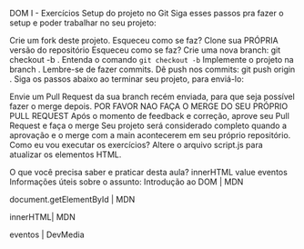 DOM I - Exercícios
Setup do projeto no Git
Siga esses passos pra fazer o setup e poder trabalhar no seu projeto:

 Crie um fork deste projeto.
Esqueceu como se faz?
 Clone sua PRÓPRIA versão do repositório
Esqueceu como se faz?
 Crie uma nova branch: git checkout -b <turma-nome-sobrenome-dom-I>.
Entenda o comando `git checkout -b`
 Implemente o projeto na branch <turma-nome-sobrenome-dom-I>. Lembre-se de fazer commits.
 Dê push nos commits: git push origin <turma-nome-sobrenome-dom-I>.
Siga os passos abaixo ao terminar seu projeto, para enviá-lo:

 Envie um Pull Request da sua branch recém enviada, para que seja possível fazer o merge depois. POR FAVOR NAO FAÇA O MERGE DO SEU PRÓPRIO PULL REQUEST
 Após o momento de feedback e correção, aprove seu Pull Request e faça o merge
 Seu projeto será considerado completo quando a aprovação e o merge com a main acontecerem em seu próprio repositório.
Como eu vou executar os exercícios?
Altere o arquivo script.js para atualizar os elementos HTML.

O que você precisa saber e praticar desta aula?
innerHTML
value
eventos
Informações úteis sobre o assunto:
Introdução ao DOM | MDN

document.getElementById | MDN

innerHTML| MDN

eventos | DevMedia